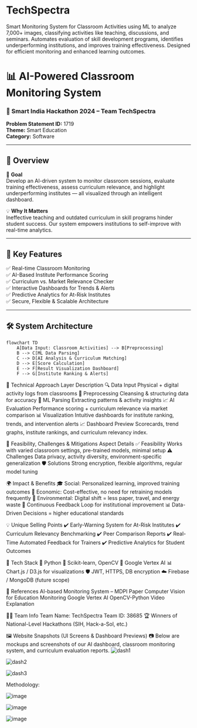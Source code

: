 # TechSpectra
Smart Monitoring System for Classroom Activities using ML to analyze 7,000+ images, classifying activities like teaching, discussions, and seminars. Automates evaluation of skill development programs, identifies underperforming institutions, and improves training effectiveness. Designed for efficient monitoring and enhanced learning outcomes.

# 📊 AI-Powered Classroom Monitoring System  
### 🧠 Smart India Hackathon 2024 – Team TechSpectra  
**Problem Statement ID:** 1719  
**Theme:** Smart Education  
**Category:** Software  


---

## 🚀 Overview

🎯 **Goal**  
Develop an AI-driven system to monitor classroom sessions, evaluate training effectiveness, assess curriculum relevance, and highlight underperforming institutes — all visualized through an intelligent dashboard.

💡 **Why It Matters**  
Ineffective teaching and outdated curriculum in skill programs hinder student success. Our system empowers institutions to self-improve with real-time analytics.

---

## 🧩 Key Features

✅ Real-time Classroom Monitoring  
✅ AI-Based Institute Performance Scoring  
✅ Curriculum vs. Market Relevance Checker  
✅ Interactive Dashboards for Trends & Alerts  
✅ Predictive Analytics for At-Risk Institutes  
✅ Secure, Flexible & Scalable Architecture  

---

## 🛠️ System Architecture

```mermaid
flowchart TD
    A[Data Input: Classroom Activities] --> B[Preprocessing]
    B --> C[ML Data Parsing]
    C --> D[AI Analysis & Curriculum Matching]
    D --> E[Score Calculation]
    E --> F[Result Visualization Dashboard]
    F --> G[Institute Ranking & Alerts]
```

🧪 Technical Approach
Layer	Description
🔍 Data Input	Physical + digital activity logs from classrooms
🧼 Preprocessing	Cleansing & structuring data for accuracy
🤖 ML Parsing	Extracting patterns & activity insights
📈 AI Evaluation	Performance scoring + curriculum relevance via market comparison
📊 Visualization	Intuitive dashboards for institute ranking, trends, and intervention alerts
📈 Dashboard Preview
Scorecards, trend graphs, institute rankings, and curriculum relevancy index.


🔐 Feasibility, Challenges & Mitigations
Aspect	Details
✅ Feasibility	Works with varied classroom settings, pre-trained models, minimal setup
⚠️ Challenges	Data privacy, activity diversity, environment-specific generalization
🛡️ Solutions	Strong encryption, flexible algorithms, regular model tuning

🌍 Impact & Benefits
🎓 Social: Personalized learning, improved training outcomes
💸 Economic: Cost-effective, no need for retraining models frequently
🌱 Environmental: Digital shift = less paper, travel, and energy waste
🔁 Continuous Feedback Loop for institutional improvement
📊 Data-Driven Decisions = higher educational standards

💡 Unique Selling Points
✔️ Early-Warning System for At-Risk Institutes
✔️ Curriculum Relevancy Benchmarking
✔️ Peer Comparison Reports
✔️ Real-Time Automated Feedback for Trainers
✔️ Predictive Analytics for Student Outcomes

🧩 Tech Stack
🐍 Python
🧠 Scikit-learn, OpenCV
🧮 Google Vertex AI
📊 Chart.js / D3.js for visualizations
🛡️ JWT, HTTPS, DB encryption
☁️ Firebase / MongoDB (future scope)

🔗 References
AI-based Monitoring System – MDPI Paper
Computer Vision for Education Monitoring
Google Vertex AI
OpenCV-Python
Video Explanation

👨‍💻 Team Info
Team Name: TechSpectra
Team ID: 38685
🏆 Winners of National-Level Hackathons (SIH, Hack-a-Sol, etc.)

🖼️ Website Snapshots (UI Screens & Dashboard Previews)
📷 Below are mockups and screenshots of our AI dashboard, classroom monitoring system, and curriculum evaluation reports.
![dash1](https://github.com/user-attachments/assets/1f9423ec-8c06-49e7-9581-ed8533b09207)

![dash2](https://github.com/user-attachments/assets/ba862c35-5b6c-4f5d-94e1-f14a61217b11)

![dash3](https://github.com/user-attachments/assets/71726cfb-d309-47d9-9d7b-92c7f2549171)




Methodology:

![image](https://github.com/user-attachments/assets/35838164-92ee-4e3f-842e-4e298f6c1f3e)

![image](https://github.com/user-attachments/assets/b82e1fc8-a07d-40de-be81-ffcbc5a4c962)

![image](https://github.com/user-attachments/assets/5317f027-bb5d-42f6-8e9a-3155b028cabc)

